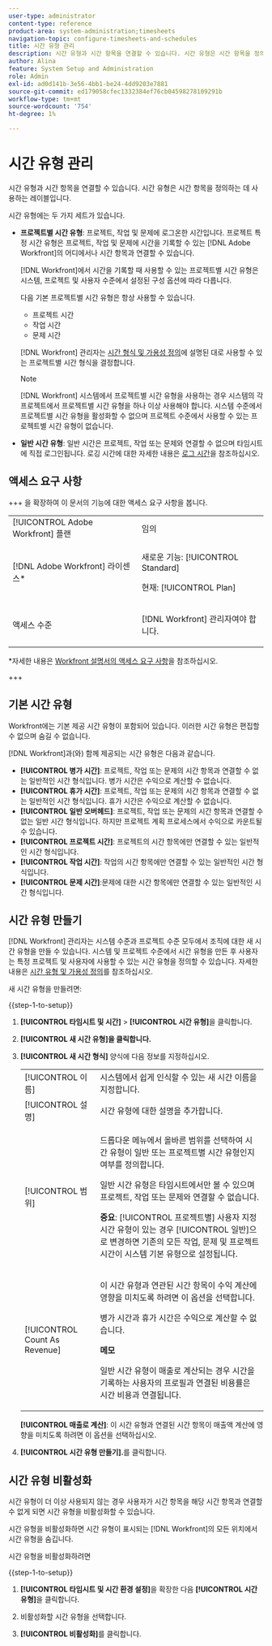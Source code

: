 ```yaml
---
user-type: administrator
content-type: reference
product-area: system-administration;timesheets
navigation-topic: configure-timesheets-and-schedules
title: 시간 유형 관리
description: 시간 유형과 시간 항목을 연결할 수 있습니다. 시간 유형은 시간 항목을 정의하는 데 사용하는 레이블입니다.
author: Alina
feature: System Setup and Administration
role: Admin
exl-id: ad0d141b-3e56-4bb1-be24-4dd9203e7881
source-git-commit: ed179058cfec1332384ef76cb04598278109291b
workflow-type: tm+mt
source-wordcount: '754'
ht-degree: 1%

---
```


# 시간 유형 관리

<!--Audited: 07/2024-->

<!--DON'T DELETE, DRAFT OR HIDE THIS ARTICLE. IT IS LINKED TO THE PRODUCT, THROUGH THE CONTEXT SENSITIVE HELP LINKS. 
**Linked to Creating Billing Record-->

시간 유형과 시간 항목을 연결할 수 있습니다. 시간 유형은 시간 항목을 정의하는 데 사용하는 레이블입니다.

시간 유형에는 두 가지 세트가 있습니다.

* **프로젝트별 시간 유형**: 프로젝트, 작업 및 문제에 로그온한 시간입니다. 프로젝트 특정 시간 유형은 프로젝트, 작업 및 문제에 시간을 기록할 수 있는 [!DNL Adobe Workfront]의 어디에서나 시간 항목과 연결할 수 있습니다.

  [!DNL Workfront]에서 시간을 기록할 때 사용할 수 있는 프로젝트별 시간 유형은 시스템, 프로젝트 및 사용자 수준에서 설정된 구성 옵션에 따라 다릅니다.

  다음 기본 프로젝트별 시간 유형은 항상 사용할 수 있습니다.

   * 프로젝트 시간
   * 작업 시간
   * 문제 시간

  [!DNL Workfront] 관리자는 [시간 형식 및 가용성 정의](../../../timesheets/create-and-manage-timesheets/define-hour-types-and-availability.md)에 설명된 대로 사용할 수 있는 프로젝트별 시간 형식을 결정합니다.

  >[!NOTE]
  >
  >[!DNL Workfront] 시스템에서 프로젝트별 시간 유형을 사용하는 경우 시스템의 각 프로젝트에서 프로젝트별 시간 유형을 하나 이상 사용해야 합니다. 시스템 수준에서 프로젝트별 시간 유형을 활성화할 수 없으며 프로젝트 수준에서 사용할 수 있는 프로젝트별 시간 유형이 없습니다.

* **일반 시간 유형**: 일반 시간은 프로젝트, 작업 또는 문제와 연결할 수 없으며 타임시트에 직접 로그인됩니다. 로깅 시간에 대한 자세한 내용은 [로그 시간](../../../timesheets/create-and-manage-timesheets/log-time.md)을 참조하십시오.

## 액세스 요구 사항

+++ 을 확장하여 이 문서의 기능에 대한 액세스 요구 사항을 봅니다.

<table style="table-layout:auto"> 
 <col> 
 <col> 
 <tbody> 
  <tr> 
   <td role="rowheader">[!UICONTROL Adobe Workfront] 플랜</td> 
   <td>임의</td> 
  </tr> 
  <tr> 
   <td role="rowheader">[!DNL Adobe Workfront] 라이센스*</td> 
   <td> <p>새로운 기능: [!UICONTROL Standard]</p>
   <p>현재: [!UICONTROL Plan]</p></td> 
  </tr> 
  <tr> 
   <td role="rowheader">액세스 수준</td> 
   <td> <p>[!DNL Workfront] 관리자여야 합니다.</p> <p> </td> 
  </tr> 
 </tbody> 
</table>

*자세한 내용은 [Workfront 설명서의 액세스 요구 사항](/help/quicksilver/administration-and-setup/add-users/access-levels-and-object-permissions/access-level-requirements-in-documentation.md)을 참조하십시오.

+++

## 기본 시간 유형

Workfront에는 기본 제공 시간 유형이 포함되어 있습니다. 이러한 시간 유형은 편집할 수 없으며 숨길 수 없습니다.

[!DNL Workfront]과(와) 함께 제공되는 시간 유형은 다음과 같습니다.

* **[!UICONTROL 병가 시간]**: 프로젝트, 작업 또는 문제의 시간 항목과 연결할 수 없는 일반적인 시간 형식입니다. 병가 시간은 수익으로 계산할 수 없습니다.
* **[!UICONTROL 휴가 시간]**: 프로젝트, 작업 또는 문제의 시간 항목과 연결할 수 없는 일반적인 시간 형식입니다. 휴가 시간은 수익으로 계산할 수 없습니다.
* **[!UICONTROL 일반 오버헤드]**: 프로젝트, 작업 또는 문제의 시간 항목과 연결할 수 없는 일반 시간 형식입니다. 하지만 프로젝트 계획 프로세스에서 수익으로 카운트될 수 있습니다.
* **[!UICONTROL 프로젝트 시간]**: 프로젝트의 시간 항목에만 연결할 수 있는 일반적인 시간 형식입니다.
* **[!UICONTROL 작업 시간]**: 작업의 시간 항목에만 연결할 수 있는 일반적인 시간 형식입니다.
* **[!UICONTROL 문제 시간]**:문제에 대한 시간 항목에만 연결할 수 있는 일반적인 시간 형식입니다.

## 시간 유형 만들기

[!DNL Workfront] 관리자는 시스템 수준과 프로젝트 수준 모두에서 조직에 대한 새 시간 유형을 만들 수 있습니다. 시스템 및 프로젝트 수준에서 시간 유형을 만든 후 사용자는 특정 프로젝트 및 사용자에 사용할 수 있는 시간 유형을 정의할 수 있습니다. 자세한 내용은 [시간 유형 및 가용성 정의](../../../timesheets/create-and-manage-timesheets/define-hour-types-and-availability.md)를 참조하십시오.

새 시간 유형을 만들려면:

{{step-1-to-setup}}

1. **[!UICONTROL 타임시트 및 시간]** > **[!UICONTROL 시간 유형]**&#x200B;을 클릭합니다.

1. **[!UICONTROL 새 시간 유형]을 클릭합니다.**
1. **[!UICONTROL 새 시간 형식]** 양식에 다음 정보를 지정하십시오.

   <table style="table-layout:auto"> 
    <col> 
    <col> 
    <tbody> 
     <tr> 
      <td role="rowheader">[!UICONTROL 이름]</td> 
      <td>시스템에서 쉽게 인식할 수 있는 새 시간 이름을 지정합니다.</td> 
     </tr> 
     <tr> 
      <td role="rowheader">[!UICONTROL 설명]</td> 
      <td>시간 유형에 대한 설명을 추가합니다.</td> 
     </tr> 
     <tr> 
      <td role="rowheader">[!UICONTROL 범위]</td> 
      <td> <p>드롭다운 메뉴에서 올바른 범위를 선택하여 시간 유형이 일반 또는 프로젝트별 시간 유형인지 여부를 정의합니다.</p> <p>일반 시간 유형은 타임시트에서만 볼 수 있으며 프로젝트, 작업 또는 문제와 연결할 수 없습니다.</p> <p><b>중요</b>: [!UICONTROL 프로젝트별] 사용자 지정 시간 유형이 있는 경우 [!UICONTROL 일반]으로 변경하면 기존의 모든 작업, 문제 및 프로젝트 시간이 시스템 기본 유형으로 설정됩니다.</p> </td> 
     </tr> 
     <tr> 
      <td role="rowheader">[!UICONTROL Count As Revenue]</td> 
      <td><p>이 시간 유형과 연관된 시간 항목이 수익 계산에 영향을 미치도록 하려면 이 옵션을 선택합니다.</p>
      <p>병가 시간과 휴가 시간은 수익으로 계산할 수 없습니다.</p>
      <p><b>메모</b></p>
      <p>일반 시간 유형이 매출로 계산되는 경우 시간을 기록하는 사용자의 프로필과 연결된 비용률은 시간 비용과 연결됩니다.  
      </td> 
     </tr> 
    </tbody> 
   </table>

   **[!UICONTROL 매출로 계산]**: 이 시간 유형과 연결된 시간 항목이 매출액 계산에 영향을 미치도록 하려면 이 옵션을 선택하십시오.

1. **[!UICONTROL 시간 유형 만들기].**&#x200B;를 클릭합니다.

## 시간 유형 비활성화

시간 유형이 더 이상 사용되지 않는 경우 사용자가 시간 항목을 해당 시간 항목과 연결할 수 없게 되면 시간 유형을 비활성화할 수 있습니다.

시간 유형을 비활성화하면 시간 유형이 표시되는 [!DNL Workfront]의 모든 위치에서 시간 유형을 숨깁니다.

시간 유형을 비활성화하려면

{{step-1-to-setup}}

1. **[!UICONTROL 타임시트 및 시간 환경 설정]**&#x200B;을 확장한 다음 **[!UICONTROL 시간 유형]**&#x200B;을 클릭합니다.

1. 비활성화할 시간 유형을 선택합니다.

1. **[!UICONTROL 비활성화]**&#x200B;를 클릭합니다.
